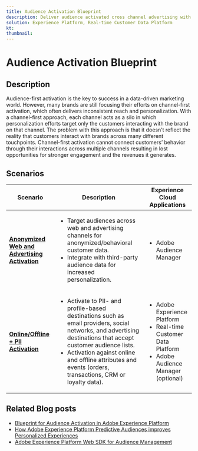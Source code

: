 ```yaml
---
title: Audience Activation Blueprint
description: Deliver audience activated cross channel advertising with Real-time Customer Data Platform​.
solution: Experience Platform, Real-time Customer Data Platform
kt: 
thumbnail: 
---
```


# Audience Activation Blueprint

## Description

Audience-first activation is the key to success in a data-driven marketing world. However, many brands are still focusing their efforts on channel-first activation, which often delivers inconsistent reach and personalization. With a channel-first approach, each channel acts as a silo in which personalization efforts target only the customers interacting with the brand on that channel. The problem with this approach is that it doesn’t reflect the reality that customers interact with brands across many different touchpoints. Channel-first activation cannot connect customers’ behavior through their interactions across multiple channels resulting in lost opportunities for stronger engagement and the revenues it generates.

## Scenarios

| Scenario | Description| Experience Cloud Applications|
|---|---|---|
| **[Anonymized Web and Advertising Activation](anonymous.md)** | <ul><li>Target audiences across web and advertising channels for anonymized/behavioral customer data.</li><li>Integrate with third-party audience data for increased personalization.</li></ul>                                                                                         | <ul><li>Adobe Audience Manager</li></ul>                                               |
| **[Online/Offline + PII Activation](online-offline.md)**        | <ul><li>Activate to PII- and profile-based destinations such as email providers, social networks, and advertising destinations that accept customer audience lists. </li><li>Activation against online and offline attributes and events (orders, transactions, CRM or loyalty data).</li></ul> | <ul><li>Adobe Experience Platform</li><li> Real-time Customer Data Platform</li><li>Adobe Audience Manager (optional)</li></ul> |

## Related Blog posts

* [Blueprint for Audience Activation in Adobe Experience Platform](https://medium.com/adobetech/a-blueprint-for-audience-activation-in-adobe-experience-platform-b2b30fae90fd)
* [How Adobe Experience Platform Predictive Audiences improves Personalized Experiences](https://medium.com/adobetech/how-adobe-experience-platform-predictive-audiences-improves-personalized-experiences-1f75a60cb7a3)
* [Adobe Experience Platform Web SDK for Audience Management](https://medium.com/adobetech/adobe-experience-platform-web-sdk-for-audience-management-751fa6d063bc)